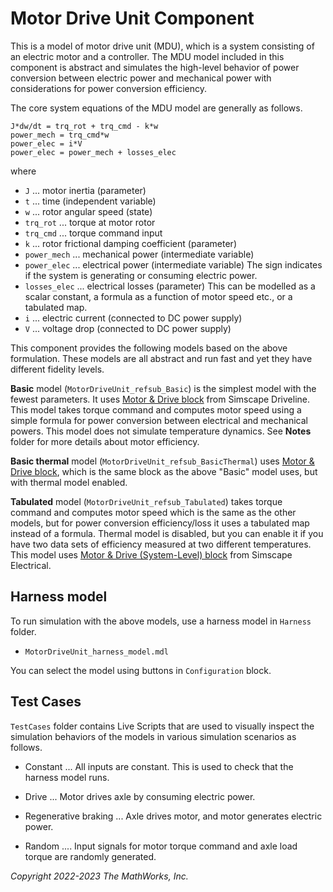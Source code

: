 # Motor Drive Unit Component

This is a model of motor drive unit (MDU),
which is a system consisting of an electric motor and a controller.
The MDU model included in this component is abstract
and simulates the high-level behavior of power conversion
between electric power and mechanical power
with considerations for power conversion efficiency.

The core system equations of the MDU model are
generally as follows.

```text
J*dw/dt = trq_rot + trq_cmd - k*w
power_mech = trq_cmd*w
power_elec = i*V
power_elec = power_mech + losses_elec
```

where

- `J` ... motor inertia (parameter)
- `t` ... time (independent variable)
- `w` ... rotor angular speed (state)
- `trq_rot` ... torque at motor rotor
- `trq_cmd` ... torque command input
- `k` ... rotor frictional damping coefficient (parameter)
- `power_mech` ... mechanical power (intermediate variable)
- `power_elec` ... electrical power (intermediate variable)
  The sign indicates if the system is
  generating or consuming electric power.
- `losses_elec` ... electrical losses (parameter)
  This  can be modelled as a scalar constant,
  a formula as a function of motor speed etc.,
  or a tabulated map.
- `i` ... electric current (connected to DC power supply)
- `V` ... voltage drop (connected to DC power supply)

This component provides the following models
based on the above formulation.
These models are all abstract and run fast
and yet they have different fidelity levels.

**Basic** model (`MotorDriveUnit_refsub_Basic`)
is the simplest model with the fewest parameters.
It uses [Motor & Drive block][url-motordrive-driveline] from Simscape Driveline.
This model takes torque command and computes motor speed
using a simple formula for power conversion between
electrical and mechanical powers.
This model does not simulate temperature dynamics.
See **Notes** folder for more details about motor efficiency.

[url-motordrive-driveline]: https://www.mathworks.com/help/sdl/ref/motordrive.html

**Basic thermal** model (`MotorDriveUnit_refsub_BasicThermal`)
uses [Motor & Drive block][url-motordrive-driveline],
which is the same block as the above "Basic" model uses,
but with thermal model enabled.

**Tabulated** model (`MotorDriveUnit_refsub_Tabulated`)
takes torque command and computes motor speed
which is the same as the other models,
but for power conversion efficiency/loss
it uses a tabulated map instead of a formula.
Thermal model is disabled, but you can enable it
if you have two data sets of efficiency
measured at two different temperatures.
This model uses [Motor & Drive (System-Level) block][url-motordrive-elec]
from Simscape Electrical.

[url-motordrive-elec]: https://www.mathworks.com/help/sps/ref/motordrivesystemlevel.html

## Harness model

To run simulation with the above models,
use a harness model in `Harness` folder.

- `MotorDriveUnit_harness_model.mdl`

You can select the model using buttons
in `Configuration` block.

## Test Cases

`TestCases` folder contains Live Scripts
that are used to visually inspect the simulation behaviors
of the models in various simulation scenarios as follows.

- Constant ...
  All inputs are constant.
  This is used to check that the harness model runs.

- Drive ...
  Motor drives axle by consuming electric power.

- Regenerative braking ...
  Axle drives motor, and motor generates electric power.

- Random ....
  Input signals for motor torque command and axle load torque
  are randomly generated.

_Copyright 2022-2023 The MathWorks, Inc._
